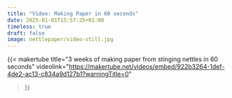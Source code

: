 ```yaml
---
title: "Video: Making Paper in 60 seconds"
date: 2025-01-01T15:57:25+01:00
timeless: true
draft: false
image: nettlepaper/video-still.jpg
---
```


{{< makertube 
title="3 weeks of making paper from stinging nettles in 60 seconds" 
videolink="https://makertube.net/videos/embed/922b3264-1def-4de2-ac13-c834a9d127b1?warningTitle=0" 
>}}
